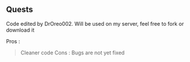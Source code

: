 ## Quests
Code edited by DrOreo002. Will be used on my server, feel free to fork or download it

Pros :
> Cleaner code
Cons :
> Bugs are not yet fixed
